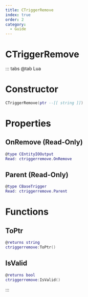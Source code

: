 ```yaml
---
title: CTriggerRemove
index: true
order: 2
category:
  - Guide
---
```


# CTriggerRemove

::: tabs
@tab Lua
# Constructor
```lua
CTriggerRemove(ptr --[[ string ]])
```
# Properties
## OnRemove (Read-Only)
```lua
@type CEntityIOOutput
Read: ctriggerremove.OnRemove
```
## Parent (Read-Only)
```lua
@type CBaseTrigger
Read: ctriggerremove.Parent
```
# Functions
## ToPtr
```lua
@returns string
ctriggerremove:ToPtr()
```
## IsValid
```lua
@returns bool
ctriggerremove:IsValid()
```

:::